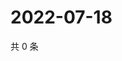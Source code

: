 # 2022-07-18

共 0 条

<!-- BEGIN WEIBO -->
<!-- 最后更新时间 Mon Jul 18 2022 16:21:06 GMT+0800 (China Standard Time) -->

<!-- END WEIBO -->
